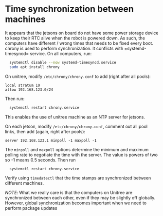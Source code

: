 # Time synchronization between machines

It appears that the jetsons on board do not have some power storage device to keep their
RTC alive when the robot is powered down. As such, the computers have different / wrong
times that needs to be fixed every boot. chrony is used to perform synchronization. It
conflicts with =systemd-timesyncd= service. On all computers, run:
```bash
  systemctl disable --now systemd-timesyncd.service
  sudo apt install chrony
```

On unitree, modify `/etc/chrony/chrony.conf` to add (right after all pools):
```
local stratum 10
allow 192.168.123.0/24
```

Then run:
```bash
  systemctl restart chrony.service
```

This enables the use of unitree machine as an NTP server for jetsons.

On each jetson, modify `/etc/chrony/chrony.conf`, comment out all pool links, then
add (again, right after pools):
```
server 192.168.123.1 minpoll -1 maxpoll -1
```
The `minpoll` and `maxpoll` options determine the minimum and maximum polling rate to negotiate the time with the server. The value is powers of two so -1 means 0.5 seconds. 
Then run
```
  systemctl restart chrony.service
```

Verify using `timedatectl` that the time stamps are synchronized between different machines.

*NOTE*: What we really care is that the computers on Unitree are synchronized between
each other, even if they may be slightly off globally. However, global synchronization
becomes important when we need to perform package updates
